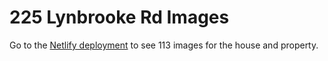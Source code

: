 # 225 Lynbrooke Rd Images

Go to the [Netlify deployment]() to see 113 images for the house and property.

<!--

  Netlify1: file:///C:/Users/pc/Documents/WebDev/repos/md-files/netlify.md
  Netlify2: file:///C:/Users/pc/Documents/WebDev/javascript/tmdb-flixx-app/netlify.md

-->
